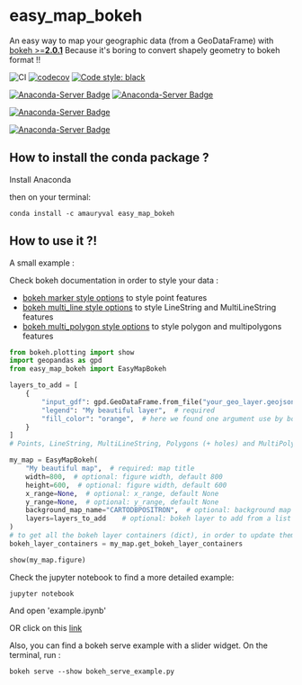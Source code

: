 # easy_map_bokeh
An easy way to map your geographic data (from a GeoDataFrame) with [bokeh >=__2.0.1__](https://github.com/bokeh/bokeh/tree/2.0.1)
Because it's boring to convert shapely geometry to bokeh format !!

![CI](https://github.com/amauryval/easy_map_bokeh/workflows/CI/badge.svg)
[![codecov](https://codecov.io/gh/amauryval/easy_map_bokeh/branch/master/graph/badge.svg)](https://codecov.io/gh/amauryval/easy_map_bokeh)
[![Code style: black](https://img.shields.io/badge/code%20style-black-000000.svg)](https://github.com/ambv/black)

[![Anaconda-Server Badge](https://anaconda.org/amauryval/easy_map_bokeh/badges/version.svg)](https://anaconda.org/amauryval/easy_map_bokeh)
[![Anaconda-Server Badge](https://anaconda.org/amauryval/easy_map_bokeh/badges/latest_release_date.svg)](https://anaconda.org/amauryval/easy_map_bokeh)

[![Anaconda-Server Badge](https://anaconda.org/amauryval/easy_map_bokeh/badges/platforms.svg)](https://anaconda.org/amauryval/easy_map_bokeh)

[![Anaconda-Server Badge](https://anaconda.org/amauryval/easy_map_bokeh/badges/installer/conda.svg)](https://conda.anaconda.org/amauryval)


## How to install the conda package ?
Install Anaconda

then on your terminal:
```
conda install -c amauryval easy_map_bokeh
```


## How to use it ?!

A small example :

Check bokeh documentation in order to style your data :
    
* [bokeh marker style options](https://docs.bokeh.org/en/latest/docs/reference/models/markers.html) to style point features
* [bokeh multi_line style options](https://docs.bokeh.org/en/latest/docs/reference/plotting.html?highlight=multi_polygons#bokeh.plotting.figure.Figure.multi_line) to style LineString and MultiLineString features
* [bokeh multi_polygon style options](https://docs.bokeh.org/en/latest/docs/reference/plotting.html?highlight=multi_polygons#bokeh.plotting.figure.Figure.multi_polygons) to style polygon and multipolygons features

```python
from bokeh.plotting import show
import geopandas as gpd
from easy_map_bokeh import EasyMapBokeh

layers_to_add = [
    {
        "input_gdf": gpd.GeoDataFrame.from_file("your_geo_layer.geojson"),
        "legend": "My beautiful layer",  # required
        "fill_color": "orange",  # here we found one argument use by bokeh to style your layer. Take care about geometry type
    }
]
# Points, LineString, MultiLineString, Polygons (+ holes) and MultiPolygons (+ holes) are supported

my_map = EasyMapBokeh(
    "My beautiful map",  # required: map title
    width=800,  # optional: figure width, default 800
    height=600,  # optional: figure width, default 600
    x_range=None,  # optional: x_range, default None
    y_range=None,  # optional: y_range, default None
    background_map_name="CARTODBPOSITRON",  # optional: background map name, default: CARTODBPOSITRON
    layers=layers_to_add    # optional: bokeh layer to add from a list of dict contains geodataframe settings, see dict above
)
# to get all the bokeh layer containers (dict), in order to update them (interactivity, slider... on a bokeh serve)
bokeh_layer_containers = my_map.get_bokeh_layer_containers

show(my_map.figure)
```

Check the jupyter notebook to find a more detailed example: 
```
jupyter notebook
```
And open 'example.ipynb'

OR click on this [link](https://amauryval.github.io/easy_map_bokeh/)


Also, you can find a bokeh serve example with a slider widget.
On the terminal, run :
```
bokeh serve --show bokeh_serve_example.py
```
